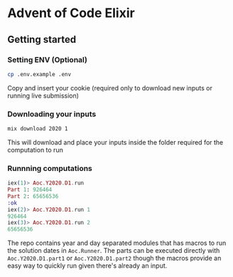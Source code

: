 # Advent of Code Elixir

## Getting started

### Setting ENV (Optional)

```bash
cp .env.example .env
```

Copy and insert your cookie (required only to download new inputs or running live submission)

### Downloading your inputs

```bash
mix download 2020 1
```

This will download and place your inputs inside the folder required for the computation to run

### Runnning computations

```elixir
iex(1)> Aoc.Y2020.D1.run
Part 1: 926464
Part 2: 65656536
:ok
iex(2)> Aoc.Y2020.D1.run 1
926464
iex(3)> Aoc.Y2020.D1.run 2
65656536
```

The repo contains year and day separated modules that has macros to run the solution
dates in `Aoc.Runner`. The parts can be executed directly with `Aoc.Y2020.D1.part1`
or `Aoc.Y2020.D1.part2` though the macros provide an easy way to quickly run given there's
already an input.
